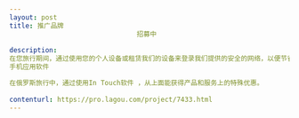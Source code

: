 ```yaml
---                
layout: post       
title: 推广品牌
                                招募中
           
description: 
在您旅行期间，通过使用您的个人设备或租赁我们的设备来登录我们提供的安全的网络，以便节省资金。
手机应用软件

在俄罗斯旅行中，通过使用In Touch软件 ，从上面能获得产品和服务上的特殊优惠。
     
contenturl: https://pro.lagou.com/project/7433.html      
---                 
```

